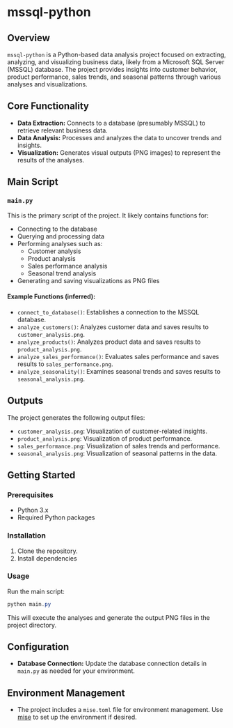 # mssql-python

## Overview

`mssql-python` is a Python-based data analysis project focused on extracting, analyzing, and visualizing business data, likely from a Microsoft SQL Server (MSSQL) database. The project provides insights into customer behavior, product performance, sales trends, and seasonal patterns through various analyses and visualizations.

## Core Functionality

- **Data Extraction:** Connects to a database (presumably MSSQL) to retrieve relevant business data.
- **Data Analysis:** Processes and analyzes the data to uncover trends and insights.
- **Visualization:** Generates visual outputs (PNG images) to represent the results of the analyses.

## Main Script

### `main.py`

This is the primary script of the project. It likely contains functions for:

- Connecting to the database
- Querying and processing data
- Performing analyses such as:
  - Customer analysis
  - Product analysis
  - Sales performance analysis
  - Seasonal trend analysis
- Generating and saving visualizations as PNG files

#### Example Functions (inferred):

- `connect_to_database()`: Establishes a connection to the MSSQL database.
- `analyze_customers()`: Analyzes customer data and saves results to `customer_analysis.png`.
- `analyze_products()`: Analyzes product data and saves results to `product_analysis.png`.
- `analyze_sales_performance()`: Evaluates sales performance and saves results to `sales_performance.png`.
- `analyze_seasonality()`: Examines seasonal trends and saves results to `seasonal_analysis.png`.

## Outputs

The project generates the following output files:

- `customer_analysis.png`: Visualization of customer-related insights.
- `product_analysis.png`: Visualization of product performance.
- `sales_performance.png`: Visualization of sales trends and performance.
- `seasonal_analysis.png`: Visualization of seasonal patterns in the data.

## Getting Started

### Prerequisites

- Python 3.x
- Required Python packages

### Installation

1. Clone the repository.
2. Install dependencies

### Usage

Run the main script:

```powershell
python main.py
```

This will execute the analyses and generate the output PNG files in the project directory.

## Configuration

- **Database Connection:** Update the database connection details in `main.py` as needed for your environment.

## Environment Management

- The project includes a `mise.toml` file for environment management. Use [mise](https://mise.jdx.dev/) to set up the environment if desired.